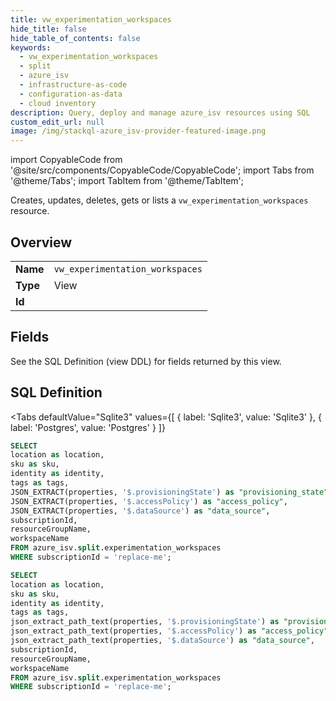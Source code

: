 ```yaml
--- 
title: vw_experimentation_workspaces
hide_title: false
hide_table_of_contents: false
keywords:
  - vw_experimentation_workspaces
  - split
  - azure_isv
  - infrastructure-as-code
  - configuration-as-data
  - cloud inventory
description: Query, deploy and manage azure_isv resources using SQL
custom_edit_url: null
image: /img/stackql-azure_isv-provider-featured-image.png
---
```


import CopyableCode from '@site/src/components/CopyableCode/CopyableCode';
import Tabs from '@theme/Tabs';
import TabItem from '@theme/TabItem';

Creates, updates, deletes, gets or lists a <code>vw_experimentation_workspaces</code> resource.

## Overview
<table><tbody>
<tr><td><b>Name</b></td><td><code>vw_experimentation_workspaces</code></td></tr>
<tr><td><b>Type</b></td><td>View</td></tr>
<tr><td><b>Id</b></td><td><CopyableCode code="azure_isv.split.vw_experimentation_workspaces" /></td></tr>
</tbody></table>

## Fields

See the SQL Definition (view DDL) for fields returned by this view.

## SQL Definition

<Tabs
defaultValue="Sqlite3"
values={[
{ label: 'Sqlite3', value: 'Sqlite3' },
{ label: 'Postgres', value: 'Postgres' }
]}
>
<TabItem value="Sqlite3">

```sql
SELECT
location as location,
sku as sku,
identity as identity,
tags as tags,
JSON_EXTRACT(properties, '$.provisioningState') as "provisioning_state",
JSON_EXTRACT(properties, '$.accessPolicy') as "access_policy",
JSON_EXTRACT(properties, '$.dataSource') as "data_source",
subscriptionId,
resourceGroupName,
workspaceName
FROM azure_isv.split.experimentation_workspaces
WHERE subscriptionId = 'replace-me';
```

</TabItem>
<TabItem value="Postgres">

```sql
SELECT
location as location,
sku as sku,
identity as identity,
tags as tags,
json_extract_path_text(properties, '$.provisioningState') as "provisioning_state",
json_extract_path_text(properties, '$.accessPolicy') as "access_policy",
json_extract_path_text(properties, '$.dataSource') as "data_source",
subscriptionId,
resourceGroupName,
workspaceName
FROM azure_isv.split.experimentation_workspaces
WHERE subscriptionId = 'replace-me';
```

</TabItem>
</Tabs>
